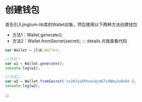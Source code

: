 # 创建钱包
首先引入jingtum-lib库的Wallet对象，然后使用以下两种方法创建钱包
- 方法1：Wallet.generate();
- 方法2：Wallet.fromSecret(secret);
::: details 点我查看代码
```js
var Wallet = jlib.Wallet;

//方式一
var w1 = Wallet.generate();
console.log(w1);

//方式二
var w2 = Wallet.fromSecret('ss2A7yahPhoduQjmG7z9BHu3uReDk');
console.log(w2);
```
:::